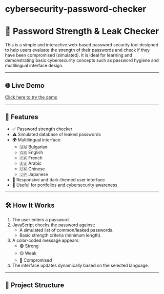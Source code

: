 # cybersecurity-password-checker
# 🔐 Password Strength & Leak Checker

This is a simple and interactive web-based password security tool designed to help users evaluate the strength of their passwords and check if they have been compromised (simulated). It is ideal for learning and demonstrating basic cybersecurity concepts such as password hygiene and multilingual interface design.

---

## 🌐 Live Demo

[Click here to try the demo](https://amidamaru123.github.com/cybersecurity-password-checker)

---

## 🚀 Features

- ✅ Password strength checker
- ⚠️ Simulated database of leaked passwords
- 🌍 Multilingual interface:
  - 🇧🇬 Bulgarian
  - 🇬🇧 English
  - 🇫🇷 French
  - 🇸🇦 Arabic
  - 🇨🇳 Chinese
  - 🇯🇵 Japanese
- 🎨 Responsive and dark-themed user interface
- 🧠 Useful for portfolios and cybersecurity awareness

---

## 🛠️ How It Works

1. The user enters a password.
2. JavaScript checks the password against:
   - A simulated list of common/leaked passwords.
   - Basic strength criteria (minimum length).
3. A color-coded message appears:
   - 🟢 Strong
   - 🟡 Weak
   - 🔴 Compromised
4. The interface updates dynamically based on the selected language.

---

## 📁 Project Structure


